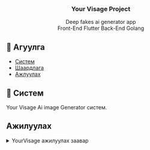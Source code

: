<h3 align="center"> Your Visage Project </h3>

<p align="center"> Deep fakes ai generator app <br> Front-End Flutter Back-End Golang </p>


## 📝 Агуулга

- [Систем](#about)
- [Шаардлага](#getting_started)
- [Ажлуулах](#run)


## 🧐 Систем <a name = "about"></a>

Your Visage Ai image Generator систем.


## Ажилуулах <a name = "run"></a>
<details>
<summary>YourVisage ажилуулах заавар</summary>

#### Client directory-г ажилуулахдаа
```sh 
flutter pub get
flutter run
```

#### Server directory-г ажилуулахдаа 
```sh
go mod tidy хийж package татаж авна.
make test хийж Тест file uudig ажилуулж тестлэнэ.
make run хийж ажилуулна.
```
</details>
